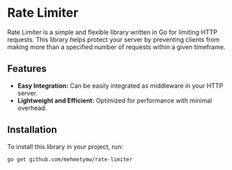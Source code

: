 # Rate Limiter

Rate Limiter is a simple and flexible library written in Go for limiting HTTP requests. This library helps protect your server by preventing clients from making more than a specified number of requests within a given timeframe.

## Features

- **Easy Integration:** Can be easily integrated as middleware in your HTTP server.
- **Lightweight and Efficient:** Optimized for performance with minimal overhead.

## Installation

To install this library in your project, run:

```bash
go get github.com/mehmetymw/rate-limiter
